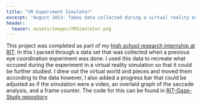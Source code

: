 ```yaml
---
title: "VR Experiment Simulator"
excerpt: "August 2013: Takes data collected during a virtual reality experiment and regenerates the scene for future study."
header:
  teaser: assets/images/VRSimulator.png
---
```


This project was completed as part of my [high school research internship at RIT](https://vlthrasher.github.io/work/1RITIntern/).
In this I parsed through a data set that was collected when a previous eye coordination experiment was done.
I used this data to recreate what occured during the experiment in a virtual reality simulation so that it could be further studied.
I drew out the virtual world and pieces and moved them according to the data however, I also added a progress bar that could be adjusted as if the simulation were a video, an overlaid graph of the saccade analysis, and a frame counter.
The code for this can be found in [RIT-Gaze-Study repository](https://github.com/vlthrasher/RIT-Gaze-Study).
